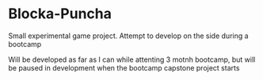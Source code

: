 # Blocka-Puncha
Small experimental game project. Attempt to develop on the side during a bootcamp

Will be developed as far as I can while attenting 3 motnh bootcamp, but will be paused in development when the bootcamp capstone project starts
